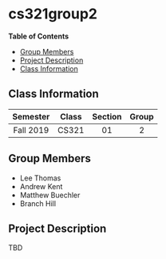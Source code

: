 # cs321group2

**Table of Contents**
* [Group Members](#group-members)
* [Project Description](#project-description)
* [Class Information](#class-information)

## Class Information
|  Semester |  Class   | Section | Group |
|:---------:|:--------:|:-------:|:-----:|
| Fall 2019 |   CS321  |   01    |   2   |

## Group Members 
* Lee Thomas 
* Andrew Kent
* Matthew Buechler
* Branch Hill

## Project Description
TBD
